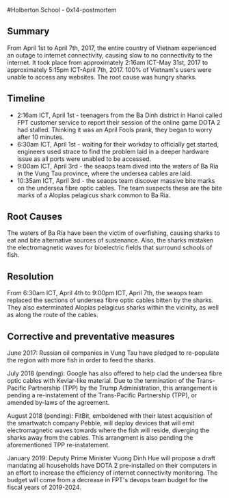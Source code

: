 #Holberton School - 0x14-postmortem

## Summary
From April 1st to April 7th, 2017, the entire country of Vietnam experienced an outage to internet connectivity, causing slow to no connectivity to the internet. It took place from approximately 2:16am ICT-May 31st, 2017 to approximately 5:15pm ICT-April 7th, 2017. 100% of Vietnam's users were unable to access any websites. The root cause was hungry sharks.

## Timeline
- 2:16am ICT, April 1st - teenagers from the Ba Dinh district in Hanoi called FPT customer service to report their session of the online game DOTA 2 had stalled. Thinking it was an April Fools prank, they began to worry after 10 minutes. 
- 6:30am ICT, April 1st - waiting for their workday to officially get started, engineers used strace to find the problem laid in a deeper hardware issue as all ports were unabled to be accessed.
- 9:00am ICT, April 3rd - the seaops team dived into the waters of Ba Ria in the Vung Tau province, where the undersea cables are laid.
- 10:35am ICT, April 3rd - the seaops team discover massive bite marks on the undersea fibre optic cables. The team suspects these are the bite marks of a Alopias pelagicus shark common to Ba Ria.

## Root Causes
The waters of Ba Ria have been the victim of overfishing, causing sharks to eat and bite alternative sources of sustenance. Also, the sharks mistaken the electromagnetic waves for bioelectric fields that surround schools of fish.

## Resolution
From 6:30am ICT, April 4th to 9:00pm ICT, April 7th, the seaops team replaced the sections of undersea fibre optic cables bitten by the sharks. They also exterminated Alopias pelagicus sharks within the vicinity, as well as along the route of the cables.

## Corrective and preventative measures
June 2017: Russian oil companies in Vung Tau have pledged to re-populate the region with more fish in order to feed the sharks.

July 2018 (pending): Google has also offered to help clad the undersea fibre optic cables with Kevlar-like material. Due to the termination of the Trans-Pacific Partnership (TPP) by the Trump Administration, this arrangement is pending a re-instatement of the Trans-Pacific Partnership (TPP), or amended by-laws of the agreement.

August 2018 (pending): FitBit, emboldened with their latest acquisition of the smartwatch company Pebble, will deploy devices that will emit electromagnetic waves towards where the fish will reside, diverging the sharks away from the cables. This arrangment is also pending the aforementioned TPP re-instatement.

January 2019: Deputy Prime Minister Vuong Dinh Hue will propose a draft mandating all households have DOTA 2 pre-installed on their computers in an effort to increase the efficiency of internet connectivity monitoring. The budget will come from a decrease in FPT's devops team budget for the fiscal years of 2019-2024.
